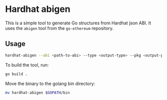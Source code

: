 # Hardhat abigen

This is a simple tool to generate Go structures from Hardhat json ABI. It uses the `abigen` tool from the `go-ethereum` repository.

## Usage

```bash
hardhat-abigen --abi <path-to-abi> --type <output-type> --pkg <output-package-name> --out <output-file>
```

To build the tool, run:

```bash
go build .
```

Move the binary to the golang bin directory:

```bash
mv hardhat-abigen $GOPATH/bin
```
